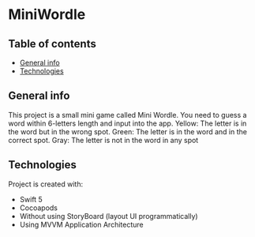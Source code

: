 # MiniWordle

## Table of contents
* [General info](#general-info)
* [Technologies](#technologies)

## General info
This project is a small mini game called Mini Wordle. You need to guess a word within 6-letters length and input into the app.
Yellow: The letter is in the word but in the wrong spot.
Green: The letter is in the word and in the correct spot.
Gray: The letter is not in the word in any spot

## Technologies
Project is created with:
- Swift 5
- Cocoapods
- Without using StoryBoard (layout UI programmatically)
- Using MVVM Application Architecture